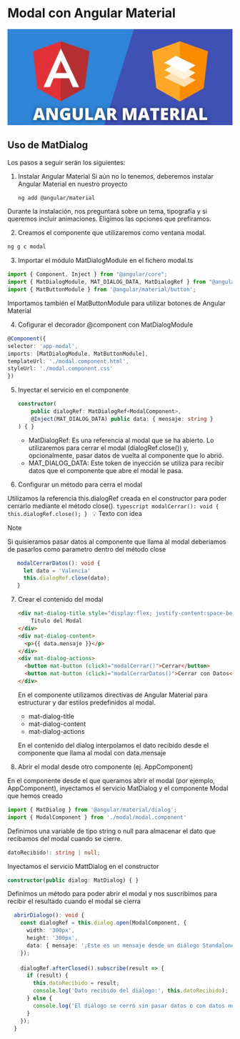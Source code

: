 # Modal con Angular Material

![Logo](public/images/logo.png)

## Uso de MatDialog

Los pasos a seguir serán los siguientes:

1. Instalar Angular Material
   Si aún no lo tenemos, deberemos instalar Angular Material en nuestro proyecto

    ```bash
    ng add @angular/material
    ```
  
  Durante la instalación, nos preguntará sobre un tema, tipografía y si queremos incluir animaciones. Eligimos las opciones que prefiramos.

2. Creamos el componente que utilizaremos como ventana modal.

  ```bash
  ng g c modal
  ```

3. Importar el módulo MatDialogModule en el fichero modal.ts

  ```typescript
  import { Component, Inject } from "@angular/core";
  import { MatDialogModule, MAT_DIALOG_DATA, MatDialogRef } from "@angular/material/dialog"; 
  import { MatButtonModule } from '@angular/material/button';
  ```
  Importamos también el MatButtonModule para utilizar botones de Angular Material

4.  Cofigurar el decorador @component con MatDialogModule

  ```typescript
  @Component({
  selector: 'app-modal',
  imports: [MatDialogModule, MatButtonModule],
  templateUrl: './modal.component.html',
  styleUrl: './modal.component.css'
  })
  ```
5.  Inyectar el servicio en el componente

    ```typescript
    constructor(
        public dialogRef: MatDialogRef<ModalComponent>,
        @Inject(MAT_DIALOG_DATA) public data: { mensaje: string }
    ) { }
    ```

    - MatDialogRef: Es una referencia al modal que se ha abierto. Lo utilizaremos para cerrar el modal (dialogRef.close()) y, opcionalmente, pasar datos de vuelta al componente que lo abrió.
    - MAT_DIALOG_DATA: Este token de inyección se utiliza para recibir datos que el componente que abre el modal le pasa.

6. Configurar un método para cerra el modal

  Utilizamos la referencia this.dialogRef creada en el constructor para poder cerrarlo mediante el método close().
    ```typescript
      modalCerrar(): void {
        this.dialogRef.close();
      }
    ```
  💡 Texto con idea
> [!NOTE]  
> Si quisieramos pasar datos al componente que llama al modal deberiamos de pasarlos como parametro dentro del método close

   ```typescript
      modalCerrarDatos(): void {
        let dato = 'Valencia'
        this.dialogRef.close(dato);
      }
   ```
7. Crear el contenido del modal

    ```html
    <div mat-dialog-title style="display:flex; justify-content:space-between; align-items:center;">
        Titulo del Modal
    </div>
    <div mat-dialog-content>
      <p>{{ data.mensaje }}</p>
    </div>
    <div mat-dialog-actions>
      <button mat-button (click)="modalCerrar()">Cerrar</button>
      <button mat-button (click)="modalCerrarDatos()">Cerrar con Datos</button>
    </div>
    ```
    En el componente utilizamos directivas de Angular Material para estructurar y dar estilos predefinidos al modal.
    - mat-dialog-title
    - mat-dialog-content
    - mat-dialog-actions

    En el contenido del dialog interpolamos el dato recibido desde el componente que llama al modal con data.mensaje

8. Abrir el modal desde otro componente (ej. AppComponent)

  En el componente desde el que queramos abrir el modal (por ejemplo, AppComponent), inyectamos el servicio MatDialog y el componente Modal que hemos creado

  ```typescript
  import { MatDialog } from '@angular/material/dialog';
  import { ModalComponent } from './modal/modal.component'
  ```
  Definimos una variable de tipo string o null para almacenar el dato que recibamos del modal cuando se cierre.
  ```typescript
  datoRecibido!: string | null;
  ```
  Inyectamos el servicio MattDialog en el constructor
  ```typescript
  constructor(public dialog: MatDialog) { }
  ```
  Definimos un método para poder abrir el modal y nos suscribimos para recibir el resultado cuando el modal se cierra
```typescript
  abrirDialogo(): void {
    const dialogRef = this.dialog.open(ModalComponent, {
      width: '300px', 
      height: '300px',
      data: { mensaje: '¡Este es un mensaje desde un diálogo Standalone!' }
    });

    dialogRef.afterClosed().subscribe(result => {
      if (result) {
        this.datoRecibido = result;
        console.log('Dato recibido del diálogo:', this.datoRecibido);
      } else {
        console.log('El diálogo se cerró sin pasar datos o con datos nulos.');
      }
    });
  }
  ```
